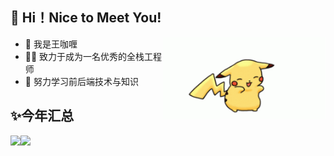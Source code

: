 ## 👀 Hi！Nice to Meet You!

<img align="right" src="https://raw.githubusercontent.com/mumu-pika/mumu-pika/main/pikachu.gif" width="260">


- 🐧 我是王咖喱
- 👨‍💻 致力于成为一名优秀的全栈工程师
- 🏡 努力学习前后端技术与知识



## ✨今年汇总

<img align="" height="137px" src="https://github-readme-stats.vercel.app/api?username=wanggali&hide_title=true&hide_border=true&show_icons=true&include_all_commits=true&line_height=21&bg_color=0,EC6C6C,FFD479,FFFC79,73FA79&theme=graywhite&locale=cn" /><img align="" height="137px" src="https://github-readme-stats.vercel.app/api/top-langs/?username=wanggali&hide_title=true&hide_border=true&layout=compact&bg_color=0,73FA79,73FDFF,D783FF&theme=graywhite&locale=cn" />

